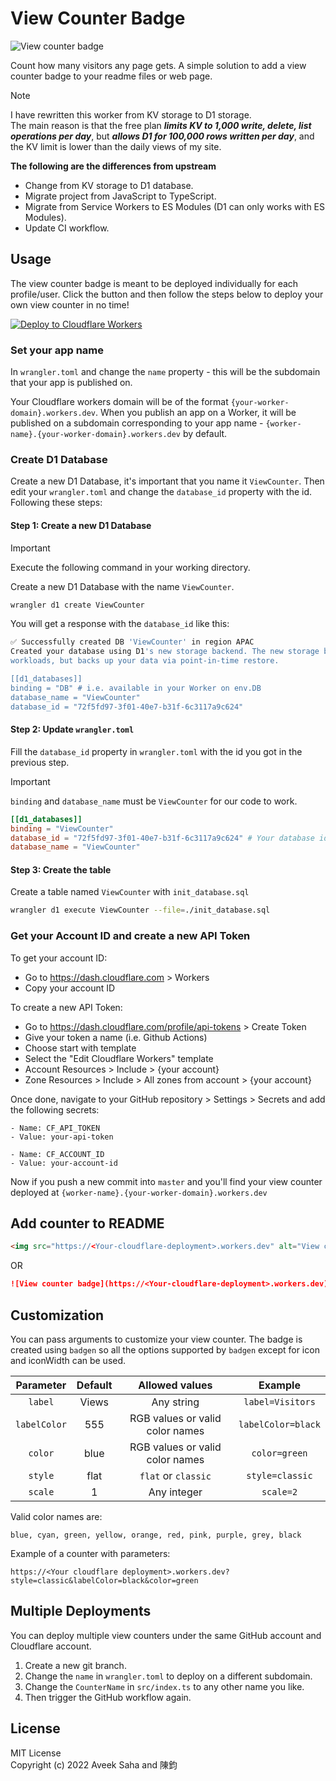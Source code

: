 # View Counter Badge

![View counter badge](https://view-counter.jim60105.workers.dev)

Count how many visitors any page gets. A simple solution to add a view counter badge to your readme files or web page.

> [!Note]
> I have rewritten this worker from KV storage to D1 storage.  
> The main reason is that the free plan **_limits KV to 1,000 write, delete, list operations per day_**, but **_allows D1 for 100,000 rows written per day_**, and the KV limit is lower than the daily views of my site.
>
> **The following are the differences from upstream**
>
> - Change from KV storage to D1 database.
> - Migrate project from JavaScript to TypeScript.
> - Migrate from Service Workers to ES Modules (D1 can only works with ES Modules).
> - Update CI workflow.

## Usage

The view counter badge is meant to be deployed individually for each profile/user. Click the button and then follow the steps below to deploy your own view counter in no time!

[![Deploy to Cloudflare Workers](https://deploy.workers.cloudflare.com/button)](https://deploy.workers.cloudflare.com/?url=https://github.com/jim60105/worker-view-counter-badge)

### Set your app name

In `wrangler.toml` and change the `name` property - this will be the subdomain that your app is published on.

Your Cloudflare workers domain will be of the format `{your-worker-domain}.workers.dev`. When you publish an app on a Worker,
it will be published on a subdomain corresponding to your app name - `{worker-name}.{your-worker-domain}.workers.dev` by default.

### Create D1 Database

Create a new D1 Database, it's important that you name it `ViewCounter`. Then edit your `wrangler.toml` and change the `database_id` property with the id. Following these steps:

#### Step 1: Create a new D1 Database

> [!IMPORTANT]  
> Execute the following command in your working directory.

Create a new D1 Database with the name `ViewCounter`.

```bash
wrangler d1 create ViewCounter
```

You will get a response with the `database_id` like this:

```bash
✅ Successfully created DB 'ViewCounter' in region APAC
Created your database using D1's new storage backend. The new storage backend is not yet recommended for production
workloads, but backs up your data via point-in-time restore.

[[d1_databases]]
binding = "DB" # i.e. available in your Worker on env.DB
database_name = "ViewCounter"
database_id = "72f5fd97-3f01-40e7-b31f-6c3117a9c624"
```

#### Step 2: Update `wrangler.toml`

Fill the `database_id` property in `wrangler.toml` with the id you got in the previous step.

> [!IMPORTANT]  
> `binding` and `database_name` must be `ViewCounter` for our code to work.

```toml
[[d1_databases]]
binding = "ViewCounter"
database_id = "72f5fd97-3f01-40e7-b31f-6c3117a9c624" # Your database id
database_name = "ViewCounter"
```

#### Step 3: Create the table

Create a table named `ViewCounter` with `init_database.sql`

```bash
wrangler d1 execute ViewCounter --file=./init_database.sql
```

### Get your Account ID and create a new API Token

To get your account ID:

- Go to <https://dash.cloudflare.com> > Workers
- Copy your account ID

To create a new API Token:

- Go to <https://dash.cloudflare.com/profile/api-tokens> > Create Token
- Give your token a name (i.e. Github Actions)
- Choose start with template
- Select the "Edit Cloudflare Workers" template
- Account Resources > Include > {your account}
- Zone Resources > Include > All zones from account > {your account}

Once done, navigate to your GitHub repository > Settings > Secrets and add the following secrets:

```text
- Name: CF_API_TOKEN
- Value: your-api-token

- Name: CF_ACCOUNT_ID
- Value: your-account-id
```

Now if you push a new commit into `master` and you'll find your view counter deployed at `{worker-name}.{your-worker-domain}.workers.dev`

## Add counter to README

```html
<img src="https://<Your-cloudflare-deployment>.workers.dev" alt="View counter badge" />
```

OR

```markdown
![View counter badge](https://<Your-cloudflare-deployment>.workers.dev)
```

## Customization

You can pass arguments to customize your view counter. The badge is created using `badgen` so all the options supported by `badgen` except for icon and iconWidth can be used.

|  Parameter   | Default |         Allowed values          |      Example       |
| :----------: | :-----: | :-----------------------------: | :----------------: |
|   `label`    |  Views  |           Any string            |  `label=Visitors`  |
| `labelColor` |   555   | RGB values or valid color names | `labelColor=black` |
|   `color`    |  blue   | RGB values or valid color names |   `color=green`    |
|   `style`    |  flat   |       `flat` or `classic`       |  `style=classic`   |
|   `scale`    |    1    |           Any integer           |     `scale=2`      |

Valid color names are:

```text
blue, cyan, green, yellow, orange, red, pink, purple, grey, black
```

Example of a counter with parameters:

```text
https://<Your cloudflare deployment>.workers.dev?style=classic&labelColor=black&color=green
```

## Multiple Deployments

You can deploy multiple view counters under the same GitHub account and Cloudflare account.

1. Create a new git branch.
2. Change the `name` in `wrangler.toml` to deploy on a different subdomain.
3. Change the `CounterName` in `src/index.ts` to any other name you like.
4. Then trigger the GitHub workflow again.

## License

MIT License  
Copyright (c) 2022 Aveek Saha and 陳鈞
